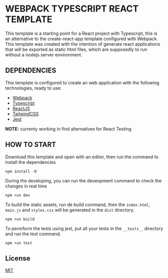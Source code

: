 # WEBPACK TYPESCRIPT REACT TEMPLATE

This template is a starting point for a React project with Typescript, this is an alternative to the create-react-app template configured with Webpack. This template was created with the intention of generate react applications that will be exported as static html files, which are supposedly to run without a nodejs server environment.

## DEPENDENCIES
This template is configured to create an web application with the following technologies, ready to use:
* [Webpack](https://webpack.js.org/)
* [Typescript](https://www.typescriptlang.org/)
* [ReactJS](https://reactjs.org/)
* [TailwindCSS](https://tailwindcss.com/)
* [Jest](https://jestjs.io/)

**NOTE:** currenty working in find alternatives for React Testing

## HOW TO START
Download this template and open with an editor, then run the command to install the dependencies
```
npm install -D
```
During the developing, you can run the deveopment command to check the changes in real time
```
npm run dev
```
To build the static assets, run de build command, then the `index.html`, `main.js` and `styles.css` will be generated in the `dist` directory.
```
npm run build
```
To permform the tests using jest, put all your tests in the `__tests__` directory and run the test command.
```
npm run test
```

## License
[MIT](https://mit-license.org/)
